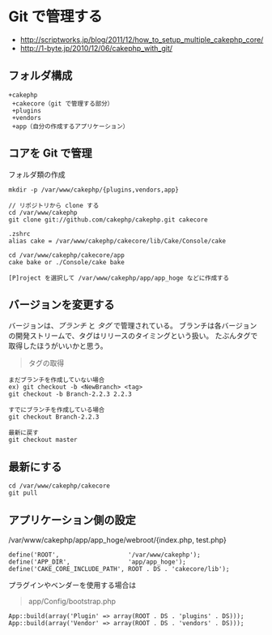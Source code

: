 # Git で管理する

- <http://scriptworks.jp/blog/2011/12/how_to_setup_multiple_cakephp_core/>
- <http://1-byte.jp/2010/12/06/cakephp_with_git/>

## フォルダ構成

```
+cakephp
 +cakecore（git で管理する部分）
 +plugins
 +vendors
 +app（自分の作成するアプリケーション）
```


## コアを Git で管理

フォルダ類の作成

```
mkdir -p /var/www/cakephp/{plugins,vendors,app}

// リポジトリから clone する
cd /var/www/cakephp
git clone git://github.com/cakephp/cakephp.git cakecore

.zshrc
alias cake = /var/www/cakephp/cakecore/lib/Cake/Console/cake

cd /var/www/cakephp/cakecore/app
cake bake or ./Console/cake bake

[P]roject を選択して /var/www/cakephp/app/app_hoge などに作成する
```

## バージョンを変更する

バージョンは、*ブランチ* と *タグ* で管理されている。
ブランチは各バージョンの開発ストリームで、タグはリリースのタイミングという扱い。
たぶんタグで取得したほうがいいかと思う。

> タグの取得

```
まだブランチを作成していない場合
ex) git checkout -b <NewBranch> <tag>
git checkout -b Branch-2.2.3 2.2.3

すでにブランチを作成している場合
git checkout Branch-2.2.3

最新に戻す
git checkout master
```

## 最新にする

```
cd /var/www/cakephp/cakecore
git pull
```

## アプリケーション側の設定

/var/www/cakephp/app/app_hoge/webroot/{index.php, test.php}
```
define('ROOT', 					 '/var/www/cakephp');
define('APP_DIR', 				 'app/app_hoge');
define('CAKE_CORE_INCLUDE_PATH', ROOT . DS . 'cakecore/lib');
```

プラグインやベンダーを使用する場合は

> app/Config/bootstrap.php

```
App::build(array('Plugin' => array(ROOT . DS . 'plugins' . DS)));
App::build(array('Vendor' => array(ROOT . DS . 'vendors' . DS)));
```










